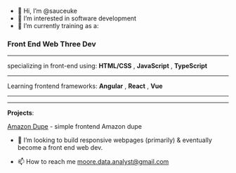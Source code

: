 - 👋 Hi, I’m @sauceuke
- 👀 I’m interested in software development 
- 🌱 I’m currently training as a:

<h3> Front End Web Three Dev </h3> 

--------------------------------------------------------

specializing in front-end using: **HTML/CSS** , **JavaScript** , **TypeScript**

--------------------------------------------------------

Learning frontend frameworks: **Angular** , **React** , **Vue**

--------------------------------------------------------

--------------------------------------------------------

**Projects**:

[Amazon Dupe](https://sauceuke.github.io/puny/) - simple frontend Amazon dupe

- 💞️ I’m looking to build responsive webpages (primarily) & eventually become a front end web dev. 

- 📫 How to reach me moore.data.analyst@gmail.com

<!---
sauceuke/sauceuke is a ✨ special ✨ repository because its `README.md` (this file) appears on your GitHub profile.
You can click the Preview link to take a look at your changes.
--->
